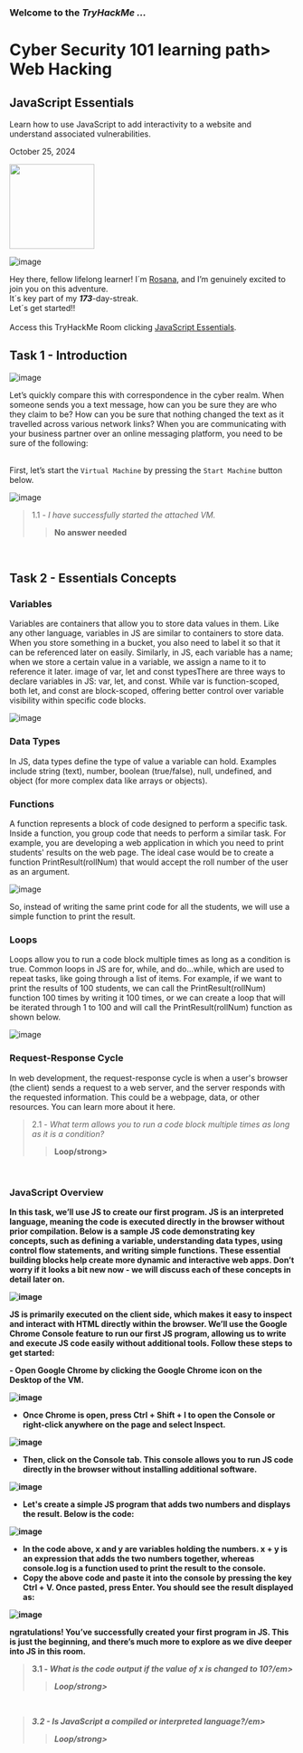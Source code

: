 <h3> Welcome to the <em>TryHackMe ...</em></h3>
<h1>Cyber Security 101 learning path> Web Hacking</h1>
<h2>JavaScript Essentials</h2>
<p>Learn how to use JavaScript to add interactivity to a website and understand associated vulnerabilities.</p>
<p>October 25, 2024<br></p>

<img src="(https://github.com/user-attachments/assets/53052d8e-606b-4fc1-bbbb-0aff1602edb6" width="150px" height="150px"/>

![image](https://github.com/user-attachments/assets/5e53e88f-31f2-4b39-91d9-046d7cf914ee)

<p>Hey there, fellow lifelong learner! I´m <a href="https://www.linkedin.com/in/rosanafssantos/">Rosana</a>, and I’m genuinely excited to join you on this adventure.<br>
It´s key part of my <strong><em>173</em></strong>-day-streak.<br>
Let´s get started!!<br><br>
Access this TryHackMe Room clicking <a href="https://tryhackme.com/r/room/javascriptessentials">JavaScript Essentials</a>.</p>

<h2>Task 1 - Introduction</h2>

![image](https://github.com/user-attachments/assets/539a017e-30c6-4aef-aebb-1cdd50cdf4a6)


Let’s quickly compare this with correspondence in the cyber realm. When someone sends you a text message, how can you be sure they are who they claim to be? How can you be sure that nothing changed the text as it travelled across various network links? When you are communicating with your business partner over an online messaging platform, you need to be sure of the following:<br><br>


<p>First, let’s start the <code>Virtual Machine</code> by pressing the <code>Start Machine</code> button below.</p>

![image](https://github.com/user-attachments/assets/c4b45918-2a7f-4469-a346-ad1c8621b229)


> 1.1 - <em>I have successfully started the attached VM.</em><br>
>> <strong>No answer needed</strong><br>
<p><br></p>

<h2>Task 2 - Essentials Concepts</h2>
<h3>Variables</h3>
<p>Variables are containers that allow you to store data values in them. Like any other language, variables in JS are similar to containers to store data. When you store something in a bucket, you also need to label it so that it can be referenced later on easily. Similarly, in JS, each variable has a name; when we store a certain value in a variable, we assign a name to it to reference it later. image of var, let and const typesThere are three ways to declare variables in JS: var, let, and const. While var is function-scoped, both let, and const are block-scoped, offering better control over variable visibility within specific code blocks.</p>

![image](https://github.com/user-attachments/assets/55e462f3-f32a-4941-87cd-74af2f3a4ec7)

<h3>Data Types</h3>
<p>In JS, data types define the type of value a variable can hold. Examples include string (text), number, boolean (true/false), null, undefined, and object (for more complex data like arrays or objects).</p>

<h3>Functions</h3>
<p>A function represents a block of code designed to perform a specific task. Inside a function, you group code that needs to perform a similar task. For example, you are developing a web application in which you need to print students' results on the web page. The ideal case would be to create a function PrintResult(rollNum) that would accept the roll number of the user as an argument.</p>

![image](https://github.com/user-attachments/assets/a6dc903a-a909-4c01-9a01-048c6d70e56c)

<p>So, instead of writing the same print code for all the students, we will use a simple function to print the result.</p>

<h3>Loops</h3>
<p>Loops allow you to run a code block multiple times as long as a condition is true. Common loops in JS are for, while, and do...while, which are used to repeat tasks, like going through a list of items. For example, if we want to print the results of 100 students, we can call the PrintResult(rollNum) function 100 times by writing it 100 times, or we can create a loop that will be iterated through 1 to 100 and will call the PrintResult(rollNum) function as shown below.</p>

![image](https://github.com/user-attachments/assets/c39ce1e9-64c5-4793-bfcd-4e4241018e07)

<h3>Request-Response Cycle</h3>
<p>In web development, the request-response cycle is when a user's browser (the client) sends a request to a web server, and the server responds with the requested information. This could be a webpage, data, or other resources. You can learn more about it here.</p>

> 2.1 - <em>What term allows you to run a code block multiple times as long as it is a condition?</em><br>
>> <strong>Loop/strong><br>
<p><br></p>


<h3>JavaScript Overview</h3>
<p>In this task, we’ll use JS to create our first program. JS is an interpreted language, meaning the code is executed directly in the browser without prior compilation. Below is a sample JS code demonstrating key concepts, such as defining a variable, understanding data types, using control flow statements, and writing simple functions. These essential building blocks help create more dynamic and interactive web apps. Don’t worry if it looks a bit new now - we will discuss each of these concepts in detail later on.</p>

![image](https://github.com/user-attachments/assets/d011d3f7-028a-4350-afb1-bdb7a75ac377)

<p>JS is primarily executed on the client side, which makes it easy to inspect and interact with HTML directly within the browser. We’ll use the Google Chrome Console feature to run our first JS program, allowing us to write and execute JS code easily without additional tools. Follow these steps to get started:</p>
- Open Google Chrome by clicking the Google Chrome icon on the Desktop of the VM.

![image](https://github.com/user-attachments/assets/16dd3b0e-2217-4bab-a975-417ae1eaa3ed)

- Once Chrome is open, press Ctrl + Shift + I to open the Console or right-click anywhere on the page and select Inspect.

![image](https://github.com/user-attachments/assets/67e249c4-1bf6-447b-98a6-5f8b12e48f96)

- Then, click on the Console tab. This console allows you to run JS code directly in the browser without installing additional software.

![image](https://github.com/user-attachments/assets/e97ca768-5b3b-4248-812d-fd4d10c283c5)

- Let's create a simple JS program that adds two numbers and displays the result. Below is the code:

![image](https://github.com/user-attachments/assets/aac7f677-3e8a-448b-a7dc-8efe56848af3)

- In the code above, x and y are variables holding the numbers. x + y is an expression that adds the two numbers together, whereas console.log  is a function used to print the result to the console.
- Copy the above code and paste it into the console by pressing the key Ctrl + V. Once pasted, press Enter. You should see the result displayed as:

![image](https://github.com/user-attachments/assets/17f326e9-8663-434e-a9e0-ca40cfe2115e)

<p>ngratulations! You’ve successfully created your first program in JS. This is just the beginning, and there’s much more to explore as we dive deeper into JS in this room.</p>

> 3.1 - <em>What is the code output if the value of x is changed to 10?/em><br>
>> <strong>Loop/strong><br>
<p><br></p>

> 3.2 - <em>Is JavaScript a compiled or interpreted language?/em><br>
>> <strong>Loop/strong><br>
<p><br></p>








